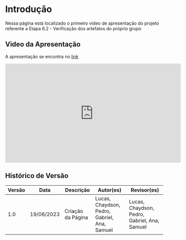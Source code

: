# Introdução

Nessa página está localizado o primeiro video de apresentação do projeto referente a Etapa 6.2 - Verificação dos artefatos do próprio grupo

## Video da Apresentação

A apresentação se encontra no [link](https://www.youtube.com/watch?v=F2uUG13tBL0)

<iframe width="560" height="315" src="https://www.youtube.com/embed/F2uUG13tBL0" title="YouTube video player" frameborder="0" allow="accelerometer; autoplay; clipboard-write; encrypted-media; gyroscope; picture-in-picture; web-share" allowfullscreen></iframe>

## Histórico de Versão

| Versão | Data       | Descrição         | Autor(es)                                    | Revisor(es)                                  |
| ------ | ---------- | ----------------- | -------------------------------------------- | -------------------------------------------- |
| 1.0    | 19/06/2023 | Criação da Página | Lucas, Chaydson, Pedro, Gabriel, Ana, Samuel | Lucas, Chaydson, Pedro, Gabriel, Ana, Samuel |
